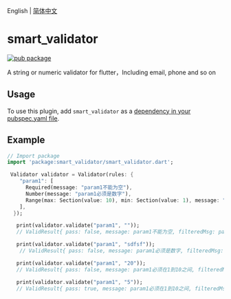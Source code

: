 English | [简体中文](./README_zh-CN.md)

# smart_validator

[![pub package](https://img.shields.io/pub/v/smart_validator.svg)](https://pub.dartlang.org/packages/smart_validator)

A string or numeric validator for flutter，Including email, phone and so on

## Usage
To use this plugin, add `smart_validator` as a [dependency in your pubspec.yaml file](https://flutter.io/platform-plugins/).

## Example

``` dart
// Import package
import 'package:smart_validator/smart_validator.dart';

 Validator validator = Validator(rules: {
    "param1": [
      Required(message: "param1不能为空"),
      Number(message: "param1必须是数字"),
      Range(max: Section(value: 10), min: Section(value: 1), message: "param1必须在1到10之间")
    ],
  });

   print(validator.validate("param1", ""));
   // ValidResult{ pass: false, message: param1不能为空, filteredMsg: param1不能为空 }

   print(validator.validate("param1", "sdfsf"));
    // ValidResult{ pass: false, message: param1必须是数字, filteredMsg: param1必须是数字 }

   print(validator.validate("param1", "20"));
   // ValidResult{ pass: false, message: param1必须在1到10之间, filteredMsg: param1必须在1到10之间 }

   print(validator.validate("param1", "5"));
   // ValidResult{ pass: true, message: param1必须在1到10之间, filteredMsg:  }

```
